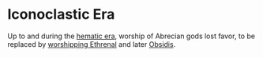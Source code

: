 # Iconoclastic Era

Up to and during the [hematic era](hematic.md), worship of Abrecian gods lost favor, to be replaced by [worshipping Ethrenal](ethrenic.md) and later [Obsidis](obsidic.md).